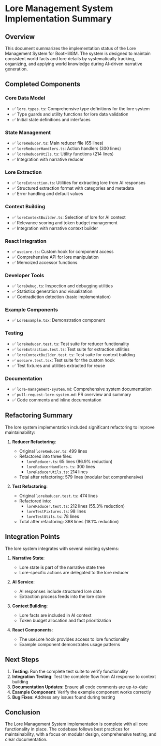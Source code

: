 # Lore Management System Implementation Summary

## Overview

This document summarizes the implementation status of the Lore Management System for BootHillGM. The system is designed to maintain consistent world facts and lore details by systematically tracking, organizing, and applying world knowledge during AI-driven narrative generation.

## Completed Components

### Core Data Model
- ✅ `lore.types.ts`: Comprehensive type definitions for the lore system
- ✅ Type guards and utility functions for lore data validation
- ✅ Initial state definitions and interfaces

### State Management
- ✅ `loreReducer.ts`: Main reducer file (65 lines)
- ✅ `loreReducerHandlers.ts`: Action handlers (300 lines)
- ✅ `loreReducerUtils.ts`: Utility functions (214 lines)
- ✅ Integration with narrative reducer

### Lore Extraction
- ✅ `loreExtraction.ts`: Utilities for extracting lore from AI responses
- ✅ Structured extraction format with categories and metadata
- ✅ Error handling and default values

### Context Building
- ✅ `loreContextBuilder.ts`: Selection of lore for AI context
- ✅ Relevance scoring and token budget management
- ✅ Integration with narrative context builder

### React Integration
- ✅ `useLore.ts`: Custom hook for component access
- ✅ Comprehensive API for lore manipulation
- ✅ Memoized accessor functions

### Developer Tools
- ✅ `loreDebug.ts`: Inspection and debugging utilities
- ✅ Statistics generation and visualization
- ✅ Contradiction detection (basic implementation)

### Example Components
- ✅ `LoreExample.tsx`: Demonstration component

### Testing
- ✅ `loreReducer.test.ts`: Test suite for reducer functionality
- ✅ `loreExtraction.test.ts`: Test suite for extraction utilities
- ✅ `loreContextBuilder.test.ts`: Test suite for context building
- ✅ `useLore.test.tsx`: Test suite for the custom hook
- ✅ Test fixtures and utilities extracted for reuse

### Documentation
- ✅ `lore-management-system.md`: Comprehensive system documentation
- ✅ `pull-request-lore-system.md`: PR overview and summary
- ✅ Code comments and inline documentation

## Refactoring Summary

The lore system implementation included significant refactoring to improve maintainability:

1. **Reducer Refactoring**:
   - Original `loreReducer.ts`: 499 lines
   - Refactored into three files:
     - `loreReducer.ts`: 65 lines (86.9% reduction)
     - `loreReducerHandlers.ts`: 300 lines
     - `loreReducerUtils.ts`: 214 lines
   - Total after refactoring: 579 lines (modular but comprehensive)

2. **Test Refactoring**:
   - Original `loreReducer.test.ts`: 474 lines
   - Refactored into:
     - `loreReducer.test.ts`: 212 lines (55.3% reduction)
     - `loreTestFixtures.ts`: 98 lines
     - `loreTestUtils.ts`: 78 lines
   - Total after refactoring: 388 lines (18.1% reduction)

## Integration Points

The lore system integrates with several existing systems:

1. **Narrative State**:
   - Lore state is part of the narrative state tree
   - Lore-specific actions are delegated to the lore reducer

2. **AI Service**:
   - AI responses include structured lore data
   - Extraction process feeds into the lore store

3. **Context Building**:
   - Lore facts are included in AI context
   - Token budget allocation and fact prioritization

4. **React Components**:
   - The useLore hook provides access to lore functionality
   - Example component demonstrates usage patterns

## Next Steps

1. **Testing**: Run the complete test suite to verify functionality
2. **Integration Testing**: Test the complete flow from AI response to context building
3. **Documentation Updates**: Ensure all code comments are up-to-date
4. **Example Component**: Verify the example component works correctly
5. **Bug Fixes**: Address any issues found during testing

## Conclusion

The Lore Management System implementation is complete with all core functionality in place. The codebase follows best practices for maintainability, with a focus on modular design, comprehensive testing, and clear documentation.
